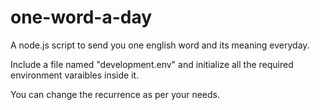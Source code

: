 # one-word-a-day
A node.js script to send you one english word and its meaning everyday.

Include a file named "development.env" and initialize all the required environment varaibles inside it.

You can change the recurrence as per your needs.
